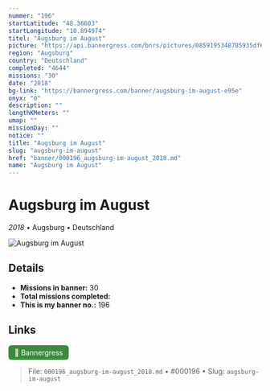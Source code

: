 ```yaml
---
nummer: "196"
startLatitude: "48.36603"
startLongitude: "10.894974"
titel: "Augsburg im August"
picture: "https://api.bannergress.com/bnrs/pictures/0859195348785935df6a54625e5f179c"
region: "Augsburg"
country: "Deutschland"
completed: "4644"
missions: "30"
date: "2018"
bg-link: "https://bannergress.com/banner/augsburg-im-august-e95e"
onyx: "0"
description: ""
lengthKMeters: ""
umap: ""
missionDay: ""
notice: ""
title: "Augsburg im August"
slug: "augsburg-im-august"
href: "banner/000196_augsburg-im-august_2018.md"
name: "Augsburg im August"
---
```

# Augsburg im August

*2018* • Augsburg • Deutschland

![Augsburg im August](https://api.bannergress.com/bnrs/pictures/0859195348785935df6a54625e5f179c)



## Details

- **Missions in banner:** 30
- **Total missions completed:** 
- **This is my banner no.:** 196





## Links
<a href="https://bannergress.com/banner/augsburg-im-august-e95e" target="_blank" style="display:inline-block;margin-right:8px;padding:6px 12px;background:#3c8b3c;color:#fff;text-decoration:none;border-radius:6px;">🔗 Bannergress</a>



> File: `000196_augsburg-im-august_2018.md` • #000196 • Slug: `augsburg-im-august`
